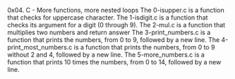0x04. C - More functions, more nested loops
The 0-isupper.c is a function that checks for uppercase character.
The 1-isdigit.c is a function that checks its argument for a digit (0 through 9).
The 2-mul.c is a function that multiplies two numbers and return answer
The 3-print_numbers.c is a function that prints the numbers, from 0 to 9, followed by a new line.
The 4-print_most_numbers.c is a function that prints the numbers, from 0 to 9 without 2 and 4, followed by a new line.
The 5-more_numbers.c is a function that prints 10 times the numbers, from 0 to 14, followed by a new line.
